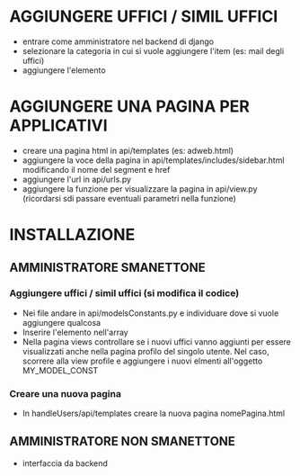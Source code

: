 # AGGIUNGERE UFFICI / SIMIL UFFICI
- entrare come amministratore nel backend di django
- selezionare la categoria in cui si vuole aggiungere l'item (es: mail degli uffici)
- aggiungere l'elemento


# AGGIUNGERE UNA PAGINA PER APPLICATIVI
- creare una pagina html in api/templates (es: adweb.html)
- aggiungere la voce della pagina in api/templates/includes/sidebar.html modificando il nome del segment e href
- aggiungere l'url in api/urls.py
- aggiungere la funzione per visualizzare la pagina in api/view.py (ricordarsi sdi passare eventuali parametri nella funzione)


# INSTALLAZIONE

## AMMINISTRATORE SMANETTONE

### Aggiungere uffici / simil uffici (si modifica il codice)
- Nei file andare in api/modelsConstants.py e individuare dove si vuole aggiungere qualcosa
- Inserire l'elemento nell'array
- Nella pagina views controllare se i nuovi uffici vanno aggiunti per essere visualizzati anche nella pagina profilo del singolo utente. 
  Nel caso, scorrere alla view profile e aggiungere i nuovi elmenti all'oggetto MY_MODEL_CONST

### Creare una nuova pagina
- In handleUsers/api/templates creare la nuova pagina nomePagina.html

## AMMINISTRATORE NON SMANETTONE
- interfaccia da backend